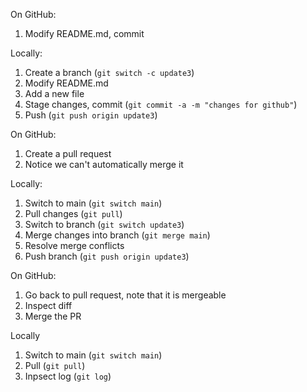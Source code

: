 On GitHub:
1. Modify README.md, commit

Locally:
1. Create a branch (`git switch -c update3`)
2. Modify README.md 
3. Add a new file
4. Stage changes, commit (`git commit -a -m "changes for github"`)
6. Push (`git push origin update3`)

On GitHub:
1. Create a pull request
2. Notice we can't automatically merge it

Locally:
1. Switch to main (`git switch main`)
2. Pull changes (`git pull`)
3. Switch to branch (`git switch update3`)
4. Merge changes into branch (`git merge main`)
5. Resolve merge conflicts
6. Push branch (`git push origin update3`)

On GitHub:
1. Go back to pull request, note that it is mergeable
2. Inspect diff
3. Merge the PR

Locally
1. Switch to main (`git switch main`)
2. Pull (`git pull`)
3. Inpsect log (`git log`)
